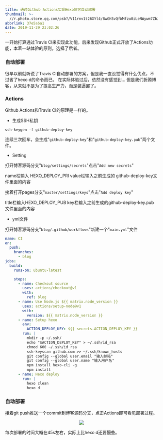 ```yaml
---
title: 通过Github Actions实现Hexo博客自动部署
thumbnail: >-
  //r.photo.store.qq.com/psb?/V11rnv1t26XYl4/8wGH3vQfWMfzu0iLeNWywm7ZbJUEDX0*71NQAbs8OrE!/r/dL8AAAAAAAAAnull&bo=sAQQArAEEAIRCT4!&rf=photolist&t=5_yake_qzoneimgout.png
abbrlink: 37e5a6a1
date: 2019-11-29 23:02:26
---
```


一开始打算通过Travis CI来实现此功能，后来发现Github正式开放了Actions功能，本着一站体验的原则，选择了后者。

<!--more-->

### 自动部署

很早以前就听说了Travis CI自动部署的方案，但是我一直没觉得有什么优点，不过省了hexo d的命令而已。
在实际体验过后，依然没有感觉到...
但是我们折腾博客，从来就不是为了提高生产力，而是装逼罢了。

### Actions

Github Actions和Travis CI的原理是一样的。
- 生成SSH私钥

```git
ssh-keygen -f github-deploy-key
```
连续三次回车，会生成"`github-deploy-key`"和"`github-deploy-key.pub`"两个文件。

- Setting

打开博客源码分支"`blog/settings/secrets`"点击"`Add new secrets`"

name栏输入 HEXO_DEPLOY_PRI
value栏输入之前生成的 github-deploy-key文件里面的内容

接着打开pages分支"`master/settings/keys`"点击"`Add deploy key`"

title栏输入HEXO_DEPLOY_PUB
key栏输入之前生成的github-deploy-key.pub文件里面的内容

- yml文件

打开博客源码分支"`blog/.github/workflows`"新建一个"`main.yml`"文件

```yml
name: CI
on:
  push:
    branches:
      - blog
jobs:
  build:
    runs-on: ubuntu-latest

    steps:
      - name: Checkout source
        uses: actions/checkout@v1
        with:
          ref: blog
      - name: Use Node.js ${{ matrix.node_version }}
        uses: actions/setup-node@v1
        with:
          version: ${{ matrix.node_version }}
      - name: Setup hexo
        env:
          ACTION_DEPLOY_KEY: ${{ secrets.ACTION_DEPLOY_KEY }}
        run: |
          mkdir -p ~/.ssh/
          echo "$ACTION_DEPLOY_KEY" > ~/.ssh/id_rsa
          chmod 600 ~/.ssh/id_rsa
          ssh-keyscan github.com >> ~/.ssh/known_hosts
          git config --global user.email "输入邮箱"
          git config --global user.name "输入用户名"
          npm install hexo-cli -g
          npm install
      - name: Hexo deploy
        run: |
          hexo clean
          hexo d
```
### 自动部署

接着git push推送一个commit到博客源码分支，点击Actions即可看见部署过程。

<div align=center><img src="//r.photo.store.qq.com/psb?/V11rnv1t2fVV1f/2hXYYLvW48mRt9MqRvi5v5uaA9bzD9bDdmLs2xbbIuc!/r/dLYAAAAAAAAA&bo=DwMSAg8DEgIDCSw!&rf=viewer_4_yake_qzoneimgout.png"></div>

每次部署的时间大概在45s左右，实际上比hexo d还要慢些。
